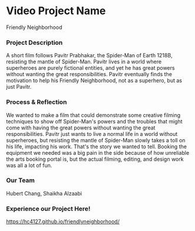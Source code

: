 # Video Project Name
Friendly Neighborhood

### Project Description
A short film follows Pavitr Prabhakar, the Spider-Man of Earth 1218B, resisting the mantle of Spider-Man. Pavitr lives in a world where superheroes are purely fictional entities, and yet he has great powers without wanting the great responsibilities. Pavitr eventually finds the motivation to help his Friendly Neighborhood, not as a superhero, but as just Pavitr.

### Process & Reflection
We wanted to make a film that could demonstrate some creative filming techniques to show off Spider-Man's powers and the troubles that might come with having the great powers without wanting the great responsibilities. Pavitr just wants to live a normal life in a world without superheroes, but resisting the mantle of Spider-Man slowly takes a toll on his life, impacting his work. That's the story we wanted to tell. Booking the equipment we needed was a big pain in the side because of how unreliable the arts booking portal is, but the actual filming, editing, and design work was all a lot of fun.

### Our Team
Hubert Chang, Shaikha Alzaabi

### Experience our Project Here!
https://hc4127.github.io/friendlyneighborhood/

